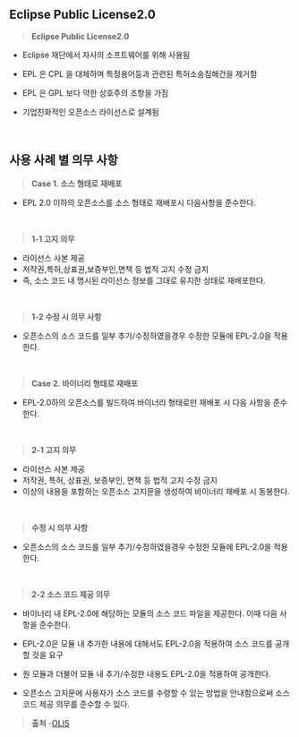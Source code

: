 ## Eclipse Public License2.0

> **Eclipse Public License2.0**

- Eclipse 재단에서 자사의 소프트웨어를 위해 사용됨

- EPL 은 CPL 을 대체하며 특정용어등과 관련된 특허소송침해건을 제거함
- EPL 은 GPL 보다 약한 상호주의 조항을 가짐
- 기업친화적인 오픈소스 라이선스로 설계됨
<br>

## 사용 사례 별 의무 사항

> **Case 1. 소스 형태로 재배포**

- EPL 2.0 이하의 오픈소스를 소스 형태로 재배포시 다음사항을 준수한다. 
<br>

> **1-1 고지 의무** 

-  라이선스 사본 제공
-  저작권,특허,상표권,보증부인,면책 등 법적 고지 수정 금지
-  즉, 소스 코드 내 명시된 라이선스 정보를 그대로 유지한 상태로 재배포한다.
<br>

> **1-2 수정 시 의무 사항** 

- 오픈소스의 소스 코드를 일부 추가/수정하였을경우 수정한 모듈에 EPL-2.0을 적용한다.
<br>

>**Case 2. 바이너리 형태로 재배포** 

- EPL-2.0하의 오픈소스를 빌드하여 바이너리 형태로만 재배포 시 다음 사항을 준수한다.
<br>

>**2-1 고지 의무** 

- 라이선스 사본 제공
- 저작권, 특허, 상표권, 보증부인, 면책 등 법적 고지 수정 금지
- 이상의 내용을 포함하는 오픈소스 고지문을 생성하여 바이너리 재배포 시 동봉한다.
<br>

>**수정 시 의무 사항**
  
- 오픈소스의 소스 코드를 일부 추가/수정하였을경우 수정한 모듈에 EPL-2.0을 적용한다.
<br>

>**2-2 소스 코드 제공 의무** 
- 바이너리 내 EPL-2.0에 해당하는 모듈의 소스 코드 파일을 제공한다. 이때 다음 사항을 준수한다.

- EPL-2.0은 모듈 내 추가한 내용에 대해서도 EPL-2.0을 적용하여 소스 코드를 공개할 것을 요구
- 원 모듈과 더불어 모듈 내 추가/수정한 내용도 EPL-2.0을 적용하여 공개한다.
- 오픈소스 고지문에 사용자가 소스 코드를 수령할 수 있는 방법을 안내함으로써 소스 코드 제공 의무를 준수할 수 있다.

>**출처**
-[OLIS](www.olis.or.kr)
